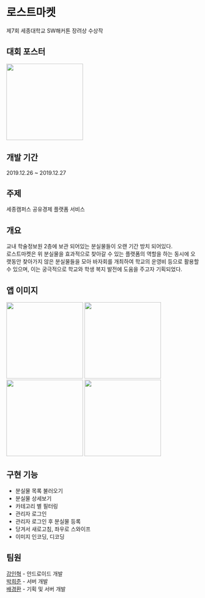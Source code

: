 # 로스트마켓
제7회 세종대학교 SW해커톤 장려상 수상작

## 대회 포스터
<img width="200" src="https://user-images.githubusercontent.com/32588087/84513385-4e19a780-ad04-11ea-832b-4ab32489cea1.jpg">

## 개발 기간
2019.12.26 ~ 2019.12.27

## 주제
세종캠퍼스 공유경제 플랫폼 서비스

## 개요
교내 학술정보원 2층에 보관 되어있는 분실물들이 오랜 기간 방치 되어있다.  
로스트마켓은 위 분실물을 효과적으로 찾아갈 수 있는 플랫폼의 역할을 하는 동시에 오랫동안 찾아가지 않은  분실물들을 모아 바자회를 개최하여 학교의 운영비 등으로 활용할 수 있으며, 이는 궁극적으로 학교와 학생 복지 발전에 도움을 주고자 기획되었다.

## 앱 이미지
<div>
    <img width="200" src="https://user-images.githubusercontent.com/32588087/84513554-9042e900-ad04-11ea-871e-6b25a9347936.png">
    <img width="200" src="https://user-images.githubusercontent.com/32588087/84513668-be282d80-ad04-11ea-8703-d3c74cd31219.png">
    <img width="200" src="https://user-images.githubusercontent.com/32588087/84513620-acdf2100-ad04-11ea-8356-662807c83dc6.png">
    <img width="200" src="https://user-images.githubusercontent.com/32588087/84513922-224af180-ad05-11ea-9e35-109dfa6df0d5.png">
</div>

## 구현 기능
- 분실물 목록 불러오기
- 분실물 상세보기
- 카테고리 별 필터링
- 관리자 로그인
- 관리자 로그인 후 분실물 등록
- 당겨서 새로고침, 좌우로 스와이프
- 이미지 인코딩, 디코딩

## 팀원
[강인혁](https://github.com/rkddlsgur983) - 안드로이드 개발  
[박희준](https://github.com/gmlwns5101) - 서버 개발  
[배경환](https://github.com/iuzo) - 기획 및 서버 개발